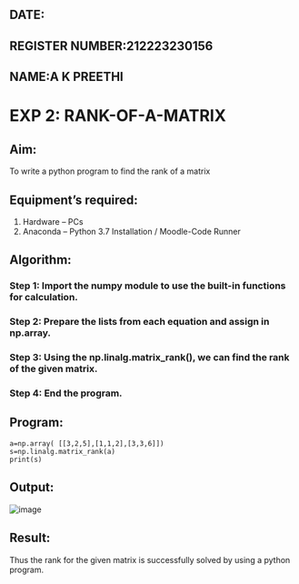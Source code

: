 ## DATE:
## REGISTER NUMBER:212223230156
## NAME:A K PREETHI
# EXP 2: RANK-OF-A-MATRIX
## Aim:
To write a python program to find the rank of a matrix
## Equipment’s required:
1. 	Hardware – PCs
2. 	Anaconda – Python 3.7 Installation / Moodle-Code Runner
## Algorithm:
### Step 1:  Import the numpy module to use the built-in functions for calculation.
### Step 2:  Prepare the lists from each equation and assign in np.array.
### Step 3: Using the np.linalg.matrix_rank(), we can find the rank of the given matrix.
### Step 4:  End the program.
## Program:
```import numpy as np
a=np.array( [[3,2,5],[1,1,2],[3,3,6]])
s=np.linalg.matrix_rank(a)
print(s)
```
## Output:
![image](https://github.com/user-attachments/assets/282dfc0d-c19e-4d5c-9856-ad111bdcbfe4)

## Result:
Thus the rank for the given matrix is successfully solved by  using a python program.

